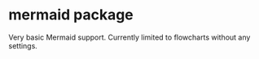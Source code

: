 # mermaid package

Very basic Mermaid support. Currently limited to flowcharts without any settings.